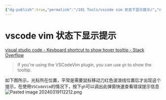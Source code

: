 ```yaml
---
{"dg-publish":true,"permalink":"/101 Tools/vscode vim 状态下显示提示/","noteIcon":"2","created":"2023-05-09T19:12:14+08:00","updated":"2024-03-19T11:23:42+08:00"}
---
```



# vscode vim 状态下显示提示

[visual studio code - Keyboard shortcut to show hover tooltip - Stack Overflow](https://stackoverflow.com/questions/32279384/keyboard-shortcut-to-show-hover-tooltip#:~:text=The%20trick%20is%20timing.,CMD%2FCtrl%20%2B%20press%20K.)

> If you're using the VSCodeVim plugin, you can use `gh` to show the tooltip. [](https://stackoverflow.com/a/66860229)

如下图所示，光标所在位置，平常是需要鼠标移动刀红色波浪线位置后才出现这个提示，在使用`VSCodeVim`的情况下，按下`gh`可以调出此弹窗快速查看错误提示信息
![Pasted image 20240319112212.png](/img/user/attachs/Pasted%20image%2020240319112212.png)
